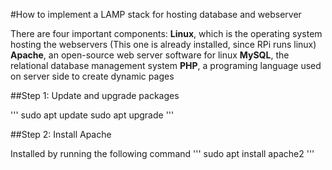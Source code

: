 #How to implement a LAMP stack for hosting database and webserver


There are four important components: 
**Linux**, which is the operating system hosting the webservers (This one is already installed, since RPi runs linux)
**Apache**, an open-source web server software for linux
**MySQL**, the relational database management system 
**PHP**, a programing language used on server side to create dynamic pages


##Step 1: Update and upgrade packages

'''
sudo apt update
sudo apt upgrade
'''

##Step 2: Install Apache

Installed by running the following command
'''
sudo apt install apache2
'''

  

